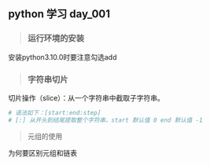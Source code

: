 ## python 学习 day_001
> ###  运行环境的安装

安装python3.10.0时要注意勾选add 

> ### 字符串切片

切片操作（slice）：从一个字符串中截取子字符串。
```python
# 语法如下：[start:end:step]
# [:] 从开头到结尾提取整个字符串，start 默认值 0 end 默认值 -1

```

> 元组的使用

为何要区别元组和链表

